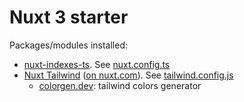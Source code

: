 # Nuxt 3 starter

Packages/modules installed:

- [nuxt-indexes-ts](https://www.npmjs.com/package/nuxt-indexes-ts). See [nuxt.config.ts](./nuxt.config.ts)
- [Nuxt Tailwind](https://tailwindcss.nuxtjs.org/) ([on nuxt.com](https://nuxt.com/modules/tailwindcss)). See [tailwind.config.js](./tailwind.config.js)
  - [colorgen.dev](https://colorgen.dev/): tailwind colors generator

